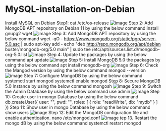 # MySQL-installation-on-Debian
Install MySQL on Debian
Step1: cat /etc/os-release
![image](https://github.com/Mrtechnoweb/MySQL-installation-on-Debian/assets/149655221/8f399aa5-ad96-461d-963a-dcbafe9bbcec)
Step 2: Add MongoDB APT repository on Debian 11 by using the below command
install gnupg2 wget
![image](https://github.com/Mrtechnoweb/MySQL-installation-on-Debian/assets/149655221/c9ebd16a-3ab6-48a2-9047-99824cea1020)
Step 3: Add MongoDB APT repository by using the below command
wget -qO - https://www.mongodb.org/static/pgp/server-5.0.asc | sudo apt-key add -
echo "deb http://repo.mongodb.org/apt/debian buster/mongodb-org/5.0 main" | sudo tee /etc/apt/sources.list.d/mongodb-org-5.0.list
![image](https://github.com/Mrtechnoweb/MySQL-installation-on-Debian/assets/149655221/063726f6-8973-4516-88a7-39e11e5d3a73)
Step 4: Update the packages by using the below command
apt update
![image](https://github.com/Mrtechnoweb/MySQL-installation-on-Debian/assets/149655221/fc0e5a47-7c34-4b98-9808-12d0e4515a56)
Step 5: Install MongoDB 5.0 the packages by using the below command
apt install mongodb-org
![image](https://github.com/Mrtechnoweb/MySQL-installation-on-Debian/assets/149655221/bf0eeabe-b33a-4a0c-b76c-5cea66356fa7)
Step 6: Check the Mangod version by using the below command
mongod --version
![image](https://github.com/Mrtechnoweb/MySQL-installation-on-Debian/assets/149655221/9ad758ef-6f4d-4419-b2aa-051d2a1d5ac0)
Step 7: Configure MongoDB by using the below command
systemctl start mongod
systemctl enable mongod
Step 8: Secure MongoDB 5.0 Instance by using the below command
mongosh
![image](https://github.com/Mrtechnoweb/MySQL-installation-on-Debian/assets/149655221/cabf6a17-2798-47b2-bf90-b0a211577541)
Step 9: Switch the Admin Database by using the below command
use admin
![image](https://github.com/Mrtechnoweb/MySQL-installation-on-Debian/assets/149655221/6e2f7228-e7e1-4915-ac7e-89c699ff9ef9)
Step 10: Create user in mongo Database by using the below command
db.createUser({
  user: "<username>",
  pwd: "<password>",
  roles: [
    {
      role: "readWrite",
      db: "mydb"
    }
  ]
})
Step 11: Show user in mongo Database by using the below command
show users
![image](https://github.com/Mrtechnoweb/MySQL-installation-on-Debian/assets/149655221/c7b4a970-9e66-44fc-b8a9-42effc342890)
Step 12: Edit the MongoDB configuration file and enable authentication.
nano /etc/mongod.conf
![image](https://github.com/Mrtechnoweb/MySQL-installation-on-Debian/assets/149655221/44839f68-b607-4a05-a4e6-72278c32f38c)
tep 13. Restart the mongo dB by using the below command
systemctl restart mongod

